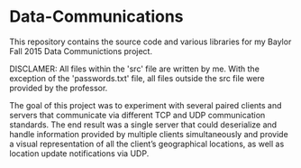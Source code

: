 # Data-Communications
This repository contains the source code and various libraries for my Baylor Fall 2015 Data Communictions project.

DISCLAMER: All files within the 'src' file are written by me. With the exception of the 'passwords.txt' file, all files outside the src file were provided by the professor.

The goal of this project was to experiment with several paired clients and servers that communicate via different TCP and UDP communication standards. The end result was a single server that could deserialize and handle information provided by multiple clients simultaneously and provide a visual representation of all the client’s geographical locations, as well as location update notifications via UDP.

